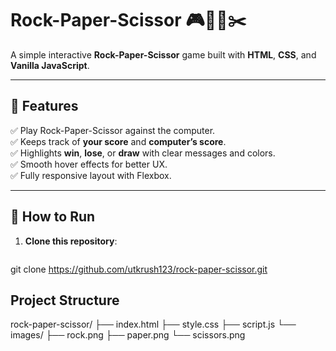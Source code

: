 # Rock-Paper-Scissor 🎮🗿📄✂️

A simple interactive **Rock-Paper-Scissor** game built with **HTML**, **CSS**, and **Vanilla JavaScript**.

---

## 📌 Features

✅ Play Rock-Paper-Scissor against the computer.  
✅ Keeps track of **your score** and **computer’s score**.  
✅ Highlights **win**, **lose**, or **draw** with clear messages and colors.  
✅ Smooth hover effects for better UX.  
✅ Fully responsive layout with Flexbox.

---

## 🚀 How to Run

1. **Clone this repository**:
   ```bash
  git clone https://github.com/utkrush123/rock-paper-scissor.git
   
## Project Structure
rock-paper-scissor/
├── index.html
├── style.css
├── script.js
└── images/
    ├── rock.png
    ├── paper.png
    └── scissors.png

